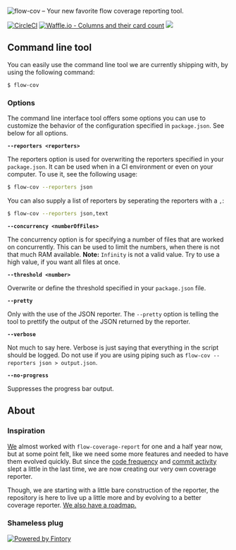 ![flow-cov – Your new favorite flow coverage reporting tool.](https://s3.eu-central-1.amazonaws.com/github-banner/flow-cov.png)

[![CircleCI](https://circleci.com/gh/fintory/flow-cov.svg?style=shield)](https://circleci.com/gh/fintory/flow-cov) [![Waffle.io - Columns and their card count](https://badge.waffle.io/fintory/flow-cov.svg?columns=To%20Do)](https://waffle.io/fintory/flow-cov) [![](https://img.shields.io/codeclimate/maintainability/fintory/flow-cov.svg?style=flat)](https://codeclimate.com/github/fintory/flow-cov)

## Command line tool

You can easily use the command line tool we are currently shipping with, by using the following command:

```
$ flow-cov
```

### Options

The command line interface tool offers some options you can use to customize the behavior of the configuration specified in `package.json`. See below for all options.

**`--reporters <reporters>`**

The reporters option is used for overwriting the reporters specified in your `package.json`. It can be used when in a CI environment or even on your computer. 
To use it, see the following usage:

```sh
$ flow-cov --reporters json
```

You can also supply a list of reporters by seperating the reporters with a `,`:

```sh
$ flow-cov --reporters json,text
```

**`--concurrency <numberOfFiles>`**

The concurrency option is for specifying a number of files that are worked on concurrently. This can be used to limit the numbers, when there is not that much RAM available. **Note:** `Infinity` is not a valid value. Try to use a high value, if you want all files at once.

**`--threshold <number>`**

Overwrite or define the threshold specified in your `package.json` file. 

**`--pretty`**

Only with the use of the JSON reporter. The `--pretty` option is telling the tool to prettify the output of the JSON returned by the reporter.

**`--verbose`**

Not much to say here. Verbose is just saying that everything in the script should be logged. Do not use if you are using piping such as `flow-cov --reporters json > output.json`.

**`--no-progress`**

Suppresses the progress bar output. 

## About

### Inspiration

[We](https://fintory.com/en?ref=flow-cov) almost worked with `flow-coverage-report` for one and a half year now, but at some point felt, like we need some more features and needed to have them evolved quickly. But since the [code frequency](https://github.com/rpl/flow-coverage-report/graphs/code-frequency) and [commit activity](https://github.com/rpl/flow-coverage-report/graphs/commit-activity) slept a little in the last time, we are now creating our very own coverage reporter.

Though, we are starting with a little bare construction of the reporter, the repository is here to live up a little more and by evolving to a better coverage reporter. [We also have a roadmap.](https://github.com/fintory/flow-cov/issues/12)

### Shameless plug

[![Powered by Fintory](https://img.shields.io/badge/Powered%20by-Fintory-2e8eff.svg?style=for-the-badge)](https://fintory.com)
